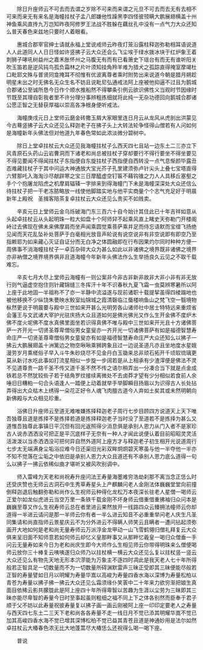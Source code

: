 <!-- { "loadSidebar": true } -->
　　除日升座师云不可去而去谓之岁除不可来而来谓之元旦不可去而去无有去相不可来而来无有来名是海幢拄杖子孟八郎嫌他性躁黑李四怪彼顸瞒大鹏展翅横盖十州神鱼乘风直抟九万岂知昨夜阿修罗王法战不胜躲在藕丝孔中没有一点气力大众还知么普天春色来兹地只要时人着眼看。

　　惠城合郡宰官绅士请就永福上堂说戒师云昨夜灯笼沿露柱释迦弥勒相耳语说道人人此道同人人日日怪如许竖拂子云大众还会么飞尘埃于绿水拨冰块于红炉象王着刺狮子哮吼树益州之嘉禾胀怀州之马腹无有而有已看箫史下瑶台有而无有谁听阳关吹玉笛若是逆风钝鸟孤负霜林之片叶须知挂角羚羊难为猎犬之孤踪直得掩室摩竭杜口毗耶文殊与普贤同龛掩耳不彻惟有优波离尊者乘时附势出来说道今朝是腊月朔趁明星未出之时无佛名无众生名不妨且说毗尼弘通戒法阿上座被他抑逼不过且为鹅城合郡诸公至诚所恳今日作个顺水推船然不得攀条引例云欲识佛性义当观时节因缘时节既至其理自彰我者里不许分理分事辨粗拣细就将此纯一无杂功德回向鹅城合郡诸公愿正智之无替获厚福以崇高各净根身便听戒法。

　　海幢庚戌元日上堂师云磨金砖撒玉屑大家眼里连日月云从龙风从虎剖出洪蒙见今古蓦竖拂子云大众还见么释迦老子在拂子头上大转法轮争怪得山僧若有人问如何是海幢新年头佛法但对他道九年春色常如此浓淡微分碧树中。

　　除日上堂卓拄杖云大众还见我海幢拄杖子么西天四七且站一边东土二三亦立下风青原石头药山云岩曹洞而下诸老和尚总被拄杖子穿却要行不得行要坐不得坐要见不得见要闻不得闻拄杖子东指便自东旋拄杖子西指便自西转没一点气息惭颜毕露丑态难藏拄杖子于其中问运大神通放大宝光芥子孔里建须弥卢针尖头上叠七宝塔直得六臂那吒入海淘沙尽献辟寒之宝三日摩醯虚空钉匾不藉钩锥之力人人具移丘塞壑之手个个抱屠龙陷虎之机摩肩辐辏一字排来到得海幢门下未是海幢深深处大众还信么待拄杖子把一干老冻脓略放一线使他脚踏实地与他平实商量个个志气充足好于明晨新年上殿祝　圣揖客陪茶复卓拄杖云大众还见么贵买不如贱卖。

　　辛亥元日上堂师云金乌烁破海门东三百六十自今始计其住此已十年吉祥如意从头起卓拄杖云从头起明珠一粒大如盘十个阿师舁不起乘风直上睹史天弥勒门开楼阁峙过去佛现在佛未来佛摩肩而坐声闻乘圆觉乘菩萨乘并足而侍忘语默而宝缯飞扬绝见闻而天花乱坠补处菩萨于白毫相光放音声轮说有说空说非有非空说即有即空乃至指赖耶为如来藏心灭证自证分而无白净之体圆融即在行布因果灼尔同时种种方便一周佛事不消海幢拄杖子一卓百杂碎大众为甚么如此以非诸佛之境界既非诸佛之境界亦非衲僧之境界境界俱非且道海幢今年新年头佛法作么生举扬良久云见之不取千载难忘。

　　辛亥七月大尽上堂师云海幢有一则公案非今非古非新非故非大非小非有非无放行则气逼虚空抱住则针藏锦缝三冬挥汗十年不识春秋九夏飞霜一虫莫辨寒暑所以阿上座于此地固一半祖祢不了亦一半静中流溢遂与现前诸职十载提挈虽得四棱蹋地也被他移换不少纵饶朱甍映水鲛室灿锦城之霞清磬临江蜃楼响鱼山之梵飞空一翳境物枞然更说于明晨要与殿中三世如来开甚么光明劳各山诸师社中居士特特远来重烦省会藩王与文武诸大宰护光驻庆扬大众且道如何是佛光佛光又作么生开金佛不度炉木佛不度火坭佛不度水真佛里面坐若识得真佛不唯与殿中三世如来开光且十方诸佛菩萨一齐开光一切贤圣尊卑僧俗男女童叟亦一齐开光一切诸佛菩萨有如是福德智慧寿命庄严一切贤圣尊卑僧俗男女童叟亦有如是福德智慧寿命庄严大众还知么以拂子一拂云大鹏展翅盖十洲篱边之物空啾啾乘狮跨象且过一边说圣道凡亦且坐地度水星娥漫劳岁月乘槎俗子早入斗牛朱砂烧尽不见金丹白玉锄来总非顽石拓开千顷软琉璃更莫从新讨水吃此事如打流星相似一步旋一步阔若是从上相承有少渣滓便是佛法不灵不见道尊贵一路千圣不传又道千圣不然不传之语尔稍弄出一分凑合当下就是点金成铁若总不然犹较些子若于结角罗纹接续离微处不去卤莽才望有少分相似若食前人余唾旧日糟粕一句合头语逢人一踏便上动着就举手举脚瞬目扬眉以为识得古人长处拈弄得出大众枯木上绣得一朵花正好令人魂飞肉膻古道今人弃如土矣其或未然明朝向新佛殿与大众相见珍重。

　　浴佛日升座师云至道无难唯嫌拣择释迦老子周行七步目顾四方说道天上天下唯吾独尊且道是拣择不是拣择若道是拣择释迦老子当时没了至道若不是拣择为甚么又道惟吾独尊此事镇日平沉但有回光返照得少消息俱是承别人恩力从门入者不是家珍古人说赤洒洒没可把正是平沉底样子无奈有一种人才闻此说便认着目前昭昭灵灵活活泼泼以当赤洒洒没可把何异自然外道阿上座方才与释迦老子初生相开光说道周行七步太无端满身尘垢浴应难今日还渠旧光彩双眸炯炯碧天寒虽与他一半夺他一半亦不知不觉落在尘垢之中依旧是承别人恩力大众且道还有不承别人恩力底么道得一句么以拂子一拂云依稀似曲才堪听又被风吹别调中。

　　师入雷峰为天老和尚祝寿升座问法王寿量海墨难穷浩劫刹那不离当念正恁么时还受庆赞也无师云古洞石中生秀草寿星头上产麒麟问老人金刚法体巍巍堂堂向前撞倒释迦退后触翻弥勒和尚作么生祝师云种得化龙松万本夜深长驻老人星僧一喝师云正爱尔如龙似虎进云当空万里一条铁千载金刚不坏身师云借重借重拂袖归众问本是巍巍至尊又作么生祝寿师云总在者里进云果然放开一线路四众云臻拥法幢师云你却道得一半进云请问是那一半师云你有者一半么进云知音不必重重举问老人庆生凡圣同集请和尚直指师云景星庆云不为分外进云不得瞒人师笑云且瞒者一遭问拈起须弥画开大地如何是老和尚无量寿师云万派浮金龙甲动一山飞雪鹤翎归僧礼拜复云大众俱来呈旧面不知师意若如何师云却忆义皇那畔事又从那畔忆羲皇一喝归众僧垂一手问云无量寿如来今日为老和尚庆生即今大师作么生相见师云你带得明珠来么僧便喝师云放你三十棒复云咦咦遂归众师乃以拄杖横一横云大众还见么复以拄杖竖一竖云大众还见么有物先天地无形本泬漻能为万象主不逐四时凋此是我天老人七十年所得般若正智具足一切数量而不为一切数量所碍渊默雷声三昧正受即其三昧便能尽般若正智的寿量譬如日月以明耀为寿量华嵩以高峻为寿量四香水海以深博为寿量松柏以青苍为寿量以拂子拂一拂云大众还见么霜须缘仆笑瞏中二十年来力欲穷渐把娘生真面目依稀云影共朦胧此是阿上座四十年所得卑智以苦趣为生涯以尘劳为三昧即其三昧亦能尽卑智的寿量今日时至事起虽则粗细之福不同上下之体各别然而臣奉于君子顺于父不妨以此寿量祝彼寿量复以拂子画一画云刚被阿上座一印印定要老人之寿量与西天四七东土二三天下老和尚各各寿量不走一线日月不觉已添其明耀华嵩不觉已加其高峻四香水海不觉已增其深博松柏不觉已益其青苍且道是神通妙用是法尔如然卓拄杖云大椿春色浓无比大地蓬蒿尽大椿恁么还祝得么喝一喝下座。

　　普说

